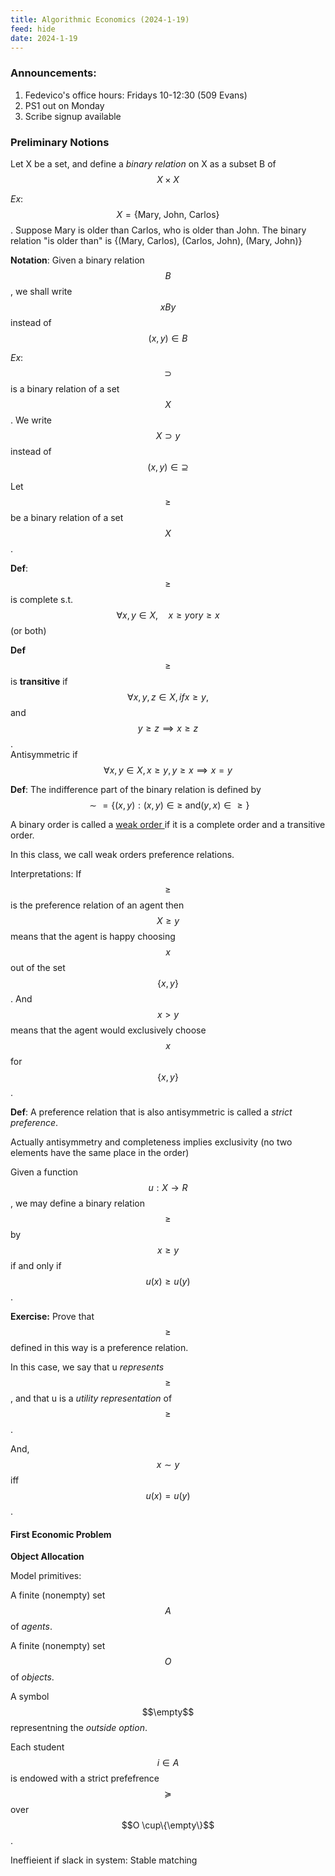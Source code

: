 ```yaml
---
title: Algorithmic Economics (2024-1-19)
feed: hide
date: 2024-1-19
---
```


### Announcements:

1. Fedevico's office hours: Fridays 10-12:30 (509 Evans)
2. PS1 out on Monday
3. Scribe signup available

### Preliminary Notions

Let X be a set, and define a *binary relation* on X as a subset B of $$X \times X$$

*Ex*: $$X = \{\text{Mary, John, Carlos}\}$$. Suppose Mary is older than Carlos, who is older than John. The binary relation "is older than" is {(Mary, Carlos), (Carlos, John), (Mary, John)}

**Notation**: Given a binary relation $$B$$, we shall write $$x B y$$ instead of $$(x, y) \in B$$  

*Ex*: $$\supset$$ is a binary relation of a set $$X$$. We write $$X \supset y$$ instead of $$(x, y) \in \supseteq$$

Let $$\geq$$ be a binary relation of a set $$X$$.

**Def**: $$\geq$$ is complete s.t. $$\forall x, y \in X, \quad x \geq y\text{or} y \geq x$$  (or both)

**Def** $$\geq$$ is **transitive** if $$\forall x, y, z \in X, if x \geq y,$$ and $$y \geq z \implies x \geq z$$. <br>Antisymmetric if $$\forall x, y \in X,x \geq y, y \geq x \implies x = y$$

**Def**: The indifference part of the binary relation is defined by <br> $$\sim = \{(x, y) : (x, y) \in \geq\ \text{and} (y, x) \in \geq\}$$

A binary order is called a <u> weak order </u> if it is a complete order and a transitive order.

In this class, we call weak orders preference relations.

Interpretations: If $$\geq$$ is the preference relation of an agent  then $$X \geq y$$ means that the agent is happy choosing $$x$$ out of the set $$ \{x, y\}$$. And $$x > y$$ means that the agent would exclusively choose $$x$$ for $$\{x, y\}$$. 

**Def**: A preference relation that is also antisymmetric is called a *strict preference*.

Actually antisymmetry and completeness implies exclusivity (no two elements have the same place in the order)

Given a function $$u: X \to R$$, we may define a binary relation $$\geq$$ by $$x \geq y$$ if and only if $$u(x) \geq u(y)$$. 

**Exercise:** Prove that $$\geq$$ defined in this way is a preference relation.

In this case, we say that u *represents* $$\geq$$, and that u is a *utility representation* of $$\geq$$.

And, $$x \sim y$$ iff $$u(x) = u(y)$$.

#### **First Economic Problem**

**Object Allocation**

Model primitives: 

A finite (nonempty) set $$A$$ of *agents*.

A finite (nonempty) set $$O$$ of *objects*.

A symbol $$\empty$$ representning the *outside option*.

Each student $$i \in A$$ is endowed with a strict prefefrence $$\succeq$$ over $$O \cup\{\empty\}$$. 

Ineffieient if slack in system: Stable matching

